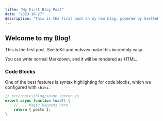 ```yaml
---
title: "My First Blog Post"
date: "2023-10-27"
description: "This is the first post on my new blog, powered by SvelteKit and mdsvex!"
---
```


## Welcome to my Blog!

This is the first post. SvelteKit and mdsvex make this incredibly easy.

You can write normal Markdown, and it will be rendered as HTML.

### Code Blocks

One of the best features is syntax highlighting for code blocks, which we configured with `shiki`.

```javascript
// src/routes/blog/+page.server.js
export async function load() {
    // ... magic happens here
    return { posts };
}
